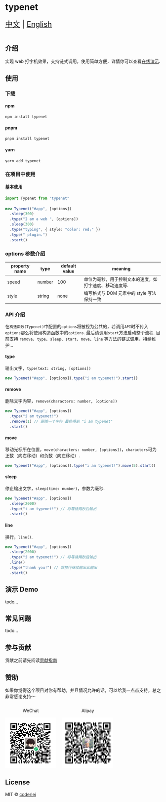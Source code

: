 # typenet

<div style="font-size: 1.5rem;">
  <a href="./README.md">中文</a> |
  <a href="./README.en.md">English</a>
</div>
</br>

## 介绍

实现 web 打字机效果，支持链式调用，使用简单方便，详情你可以查看[在线演示](http://acmenlei.github.io/typenet/docs).

## 使用

### 下载

#### npm

```shell
npm install typenet
```

#### pnpm

```shell
pnpm install typenet
```

#### yarn

```shell
yarn add typenet
```

### 在项目中使用

#### 基本使用

```ts
import Typenet from "typenet"

new Typenet("#app", [options])
  .sleep(300)
  .type("I am a web ", [options])
  .sleep(300)
  .type("typing", { style: "color: red;" })
  .type(" plugin.")
  .start()
```

### options 参数介绍

| property name | type   | default value | meaning                                                 |
| ------------- | ------ | ------------- | ------------------------------------------------------- |
| speed         | number | 100           | 单位为毫秒，用于控制文本的速度，如打字速度、移动速度等. |
| style         | string | none          | 编写格式与 DOM 元素中的 style 写法保持一致              |

### API 介绍

在`构造函数(Typenet)`中配置的`options`将被视为公共的，若调用`API`时不传入`options`那么将使用构造函数中的`options`. 最后请调用`start`方法启动整个流程. 目前支持 `remove`、`type`、`sleep`、`start`、`move`、`line` 等方法的链式调用，持续维护...

#### type

输出文字，`type(text: string, [options])`

```ts
new Typenet("#app", [options]).type("i am typenet!").start()
```

#### remove

删除文字内容，`remove(characters: number, [options])`

```ts
new Typenet("#app", [options])
  .type("i am typenet!")
  .remove(1) // 删除一个字符 最终得到 "i am typenet"
  .start()
```

#### move

移动光标所在位置，`move(characters: number, [options])`，`characters`可为正数（向右移动）和负数（向左移动）.

```ts
new Typenet("#app", [options]).type("i am typenet!").move(5).start()
```

#### sleep

停止输出文字，`sleep(time: number)`，参数为毫秒.

```ts
new Typenet("#app", [options])
  .sleep(2000)
  .type("i am typenet!") // 将等待两秒后输出
  .start()
```

#### line

换行，`line()`.

```ts
new Typenet("#app", [options])
  .sleep(2000)
  .type("i am typenet!") // 将等待两秒后输出
  .line()
  .type("thank you!") // 将换行继续输出此输出
  .start()
```

## 演示 Demo

todo...

## 常见问题

todo...

## 参与贡献

贡献之前请先阅读[贡献指南](./CONTRIBUTING.md)

## 赞助

如果你觉得这个项目对你有帮助，并且情况允许的话，可以给我一点点支持，总之非常感谢支持～

<div style="display: flex; gap: 20px;">
	<div style="text-align: center">
		<p>WeChat</p>
		<img style="width: 165px; height: 165px" src="./docs/wechat.jpg" alt="微信" />
	</div>
	<div style="text-align: center">
		<p>Alipay</p>
		<img style="width: 165px; height: 165px" src="./docs/alipay.jpg" alt="支付宝" />
	</div>
</div>

## License

MIT © [coderlei](./license)
